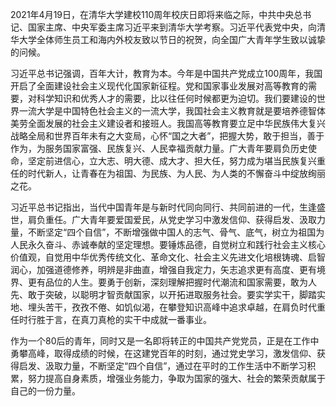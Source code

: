 2021年4月19日，在清华大学建校110周年校庆日即将来临之际，中共中央总书记、国家主席、中央军委主席习近平来到清华大学考察。习近平代表党中央，向清华大学全体师生员工和海内外校友致以节日的祝贺，向全国广大青年学生致以诚挚的问候。

习近平总书记强调，百年大计，教育为本。今年是中国共产党成立100周年，我国开启了全面建设社会主义现代化国家新征程。党和国家事业发展对高等教育的需要，对科学知识和优秀人才的需要，比以往任何时候都更为迫切。我们要建设的世界一流大学是中国特色社会主义的一流大学，我国社会主义教育就是要培养德智体美劳全面发展的社会主义建设者和接班人。我国高等教育要立足中华民族伟大复兴战略全局和世界百年未有之大变局，心怀“国之大者”，把握大势，敢于担当，善于作为，为服务国家富强、民族复兴、人民幸福贡献力量。广大青年要肩负历史使命，坚定前进信心，立大志、明大德、成大才、担大任，努力成为堪当民族复兴重任的时代新人，让青春在为祖国、为民族、为人民、为人类的不懈奋斗中绽放绚丽之花。

习近平总书记指出，当代中国青年是与新时代同向同行、共同前进的一代，生逢盛世，肩负重任。广大青年要爱国爱民，从党史学习中激发信仰、获得启发、汲取力量，不断坚定“四个自信”，不断增强做中国人的志气、骨气、底气，树立为祖国为人民永久奋斗、赤诚奉献的坚定理想。要锤炼品德，自觉树立和践行社会主义核心价值观，自觉用中华优秀传统文化、革命文化、社会主义先进文化培根铸魂、启智润心，加强道德修养，明辨是非曲直，增强自我定力，矢志追求更有高度、更有境界、更有品位的人生。要勇于创新，深刻理解把握时代潮流和国家需要，敢为人先、敢于突破，以聪明才智贡献国家，以开拓进取服务社会。要实学实干，脚踏实地、埋头苦干，孜孜不倦、如饥似渴，在攀登知识高峰中追求卓越，在肩负时代重任时行胜于言，在真刀真枪的实干中成就一番事业。

作为一个80后的青年，同时又是一名即将转正的中国共产党党员，正是在工作中勇攀高峰，取得成绩的时候，在这建党百年的时刻，通过党史学习，激发信仰、获得启发、汲取力量，不断坚定“四个自信”，通过在平时的工作生活中不断学习积累，努力提高自身素质，增强业务能力，争取为国家的强大、社会的繁荣贡献属于自己的一份力量。